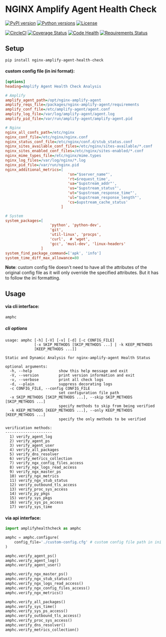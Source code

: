# NGINX Amplify Agent Health Check

[![PyPI version](https://img.shields.io/pypi/v/nginx-amplify-agent-health-check.svg)](https://pypi.org/project/nginx-amplify-agent-health-check)
[![Python versions](https://img.shields.io/pypi/pyversions/nginx-amplify-agent-health-check.svg)](https://pypi.org/project/nginx-amplify-agent-health-check)
[![License](https://img.shields.io/pypi/l/nginx-amplify-agent-health-check.svg)](https://github.com/hiradyazdan/nginx-amplify-agent-health-check/blob/master/LICENSE.txt)

[![CircleCI](https://circleci.com/gh/hiradyazdan/nginx-amplify-agent-health-check.svg?style=shield&circle-token=592d09559d8a59748ff9d1870a83cb5eb9cc621c)](https://circleci.com/gh/hiradyazdan/nginx-amplify-agent-health-check)
[![Coverage Status](https://coveralls.io/repos/github/hiradyazdan/nginx-amplify-agent-health-check/badge.svg?branch=master)](https://coveralls.io/github/hiradyazdan/nginx-amplify-agent-health-check?branch=master)
[![Code Health](https://landscape.io/github/hiradyazdan/nginx-amplify-agent-health-check/master/landscape.svg?style=flat&badge_auth_token=49645f59a46e447e823775fa30645d54)](https://landscape.io/github/hiradyazdan/nginx-amplify-agent-health-check/master)
[![Requirements Status](https://requires.io/github/hiradyazdan/nginx-amplify-agent-health-check/requirements.svg?branch=master)](https://requires.io/github/hiradyazdan/nginx-amplify-agent-health-check/requirements/?branch=master)

## Setup

```console
pip install nginx-amplify-agent-health-check
```

#### custom config file (in ini format):

```ini
[options]
heading=Amplify Agent Health Check Analysis

# Amplify
amplify_agent_path=/opt/nginx-amplify-agent
amplify_reqs_file=/packages/nginx-amplify-agent/requirements
amplify_conf_file=/etc/amplify-agent/agent.conf
amplify_log_file=/var/log/amplify-agent/agent.log
amplify_pid_file=/var/run/amplify-agent/amplify-agent.pid

# Nginx
nginx_all_confs_path=/etc/nginx
nginx_conf_file=/etc/nginx/nginx.conf
nginx_status_conf_file=/etc/nginx/conf.d/stub_status.conf
nginx_sites_available_conf_files=/etc/nginx/sites-available/*.conf
nginx_sites_enabled_conf_files=/etc/nginx/sites-enabled/*.conf
nginx_mime_types_file=/etc/nginx/mime.types
nginx_log_files=/var/log/nginx/*.log
nginx_pid_file=/var/run/nginx.pid
nginx_additional_metrics=[
                            'sn="$server_name"',
                            'rt=$request_time',
                            'ua="$upstream_addr"',
                            'us="$upstream_status"',
                            'ut="$upstream_response_time"',
                            'ul="$upstream_response_length"',
                            'cs=$upstream_cache_status'
                         ]

# System
system_packages=[
                    'python', 'python-dev',
                    'git',
                    'util-linux', 'procps',
                    'curl',  # 'wget',
                    'gcc', 'musl-dev', 'linux-headers'
                ]
system_find_package_command=['apk', 'info']
system_time_diff_max_allowance=80
```

**Note**: custom config file doesn't need to have all the attributes of the original
config file as it will only override the specified attributes. But it has to follow 
the ini formatting.

## Usage

#### via cli interface:

```console
amphc
```

##### cli options

```console
usage: amphc [-h] [-V] [-v] [-d] [-c CONFIG_FILE]
             [-x SKIP_METHODS [SKIP_METHODS ...] | -k KEEP_METHODS
             [KEEP_METHODS ...]]

Static and Dynamic Analysis for nginx-amplify-agent Health Status

optional arguments:
  -h, --help            show this help message and exit
  -V, --version         print version information and exit
  -v, --verbose         print all check logs
  -d, --plain           suppress decorating logs
  -c CONFIG_FILE, --config CONFIG_FILE
                        set configuration file path
  -x SKIP_METHODS [SKIP_METHODS ...], --skip SKIP_METHODS [SKIP_METHODS ...]
                        specify methods to skip from being verified
  -k KEEP_METHODS [KEEP_METHODS ...], --only KEEP_METHODS [KEEP_METHODS ...]
                        specify the only methods to be verified

verification methods:
---------------------
  1) verify_agent_log
  2) verify_agent_ps
  3) verify_agent_user
  4) verify_all_packages
  5) verify_dns_resolver
  6) verify_metrics_collection
  7) verify_ngx_config_files_access
  8) verify_ngx_logs_read_access
  9) verify_ngx_master_ps
  10) verify_ngx_metrics
  11) verify_ngx_stub_status
  12) verify_outbound_tls_access
  13) verify_proc_sys_access
  14) verify_py_pkgs
  15) verify_sys_pkgs
  16) verify_sys_ps_access
  17) verify_sys_time
```

#### via api interface:

```python
import amplifyhealthcheck as amphc

amphc = amphc.configure(
	config_file='./custom-config.cfg' # custom config file path in ini format
)

amphc.verify_agent_ps()
amphc.verify_agent_log()
amphc.verify_agent_user()

amphc.verify_ngx_master_ps()
amphc.verify_ngx_stub_status()
amphc.verify_ngx_logs_read_access()
amphc.verify_ngx_config_files_access()
amphc.verify_ngx_metrics()

amphc.verify_all_packages()
amphc.verify_sys_time()
amphc.verify_sys_ps_access()
amphc.verify_outbound_tls_access()
amphc.verify_proc_sys_access()
amphc.verify_dns_resolver()
amphc.verify_metrics_collection()
```